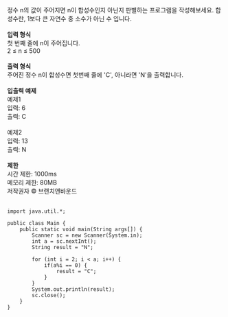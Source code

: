 정수 n의 값이 주어지면 n이 합성수인지 아닌지 판별하는 프로그램을 작성해보세요. 합성수란, 1보다 큰 자연수 중 소수가 아닌 수 입니다.<br>
<br>
**입력 형식**<br>
첫 번째 줄에 n이 주어집니다.<br>
2 ≤ n ≤ 500<br>
<br>
**출력 형식**<br>
주어진 정수 n이 합성수면 첫번째 줄에 'C', 아니라면 'N'을 출력합니다.<br>
<br>
**입출력 예제**<br>
예제1<br>
입력: 6<br>
출력: C<br>
<br>
예제2 <br>
입력: 13<br>
출력: N<br>
<br>
**제한**<br>
시간 제한: 1000ms<br>
메모리 제한: 80MB<br>
저작권자 © 브랜치앤바운드<br>
<br>
```
import java.util.*;

public class Main {
    public static void main(String args[]) {
        Scanner sc = new Scanner(System.in);
        int a = sc.nextInt();
        String result = "N";

        for (int i = 2; i < a; i++) {
            if(a%i == 0) {
                result = "C";
            }
        }
        System.out.println(result);
        sc.close();
    }
}
```
